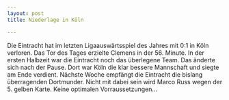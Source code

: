 ```yaml
---
layout: post
title: Niederlage in Köln

---
```


Die Eintracht hat im letzten Ligaauswärtsspiel des Jahres mit 0:1 in Köln verloren. Das Tor des Tages erzielte Clemens in der 56. Minute. In der ersten Halbzeit war die Eintracht noch das überlegene Team. Das änderte sich nach der Pause. Dort war Köln die klar bessere Mannschaft und siegte am Ende verdient. Nächste Woche empfängt die Eintracht die bislang überragenden Dortmunder. Nicht mit dabei sein wird Marco Russ wegen der 5. gelben Karte. Keine optimalen Vorraussetzungen...


